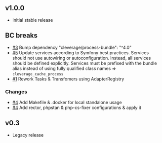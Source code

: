 v1.0.0
------

* Initial stable release

## BC breaks

* [#3](https://github.com/cleverage/cache-process-bundle/issues/3) Bump dependency "cleverage/process-bundle": "^4.0"
* [#5](https://github.com/cleverage/cache-process-bundle/issues/5) Update services according to Symfony best practices. Services should not use autowiring or autoconfiguration. Instead, all services should be defined explicitly.
  Services must be prefixed with the bundle alias instead of using fully qualified class names => `cleverage_cache_process`
* [#1](https://github.com/cleverage/cache-process-bundle/issues/1) Rework Tasks & Transfomers using AdapterRegistry

### Changes

* [#4](https://github.com/cleverage/cache-process-bundle/issues/4) Add Makefile & .docker for local standalone usage
* [#4](https://github.com/cleverage/cache-process-bundle/issues/4) Add rector, phpstan & php-cs-fixer configurations & apply it

v0.3
------

* Legacy release
